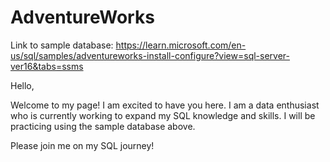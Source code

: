 # AdventureWorks

Link to sample database: https://learn.microsoft.com/en-us/sql/samples/adventureworks-install-configure?view=sql-server-ver16&tabs=ssms

Hello, 

Welcome to my page! I am excited to have you here. I am a data enthusiast who is currently working to expand my SQL knowledge and skills. I will be practicing using the sample database above.

Please join me on my SQL journey!


